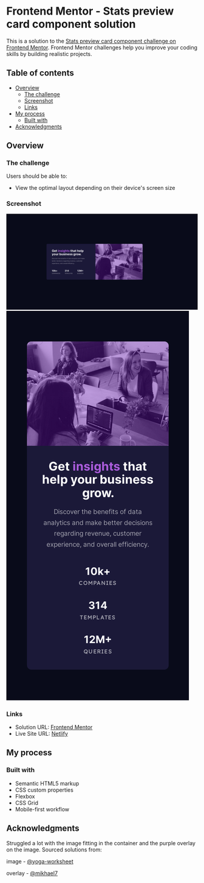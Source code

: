 # Frontend Mentor - Stats preview card component solution

This is a solution to the [Stats preview card component challenge on Frontend Mentor](https://www.frontendmentor.io/challenges/stats-preview-card-component-8JqbgoU62). Frontend Mentor challenges help you improve your coding skills by building realistic projects.

## Table of contents

- [Overview](#overview)
  - [The challenge](#the-challenge)
  - [Screenshot](#screenshot)
  - [Links](#links)
- [My process](#my-process)
  - [Built with](#built-with)
- [Acknowledgments](#acknowledgments)

## Overview

### The challenge

Users should be able to:

- View the optimal layout depending on their device's screen size

### Screenshot

![](screenshot.png)
![](screenshot-mobile.png)

### Links

- Solution URL: [Frontend Mentor](https://www.frontendmentor.io/solutions/stats-preview-card-component-80rLdhK_6N)
- Live Site URL: [Netlify](https://lukeramljak-stats-preview-card.netlify.app/)

## My process

### Built with

- Semantic HTML5 markup
- CSS custom properties
- Flexbox
- CSS Grid
- Mobile-first workflow

## Acknowledgments

Struggled a lot with the image fitting in the container and the purple overlay on the image.
Sourced solutions from:

image - [@yoga-worksheet](https://www.frontendmentor.io/solutions/stats-preview-card-johwPyKbec)

overlay - [@mikhael7](https://www.frontendmentor.io/solutions/stats-preview-card-component-d7ZkT4W2BQ)
